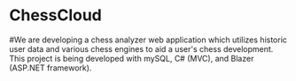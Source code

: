 # ChessCloud
#We are developing a chess analyzer web application which utilizes historic user data and various chess engines to aid a user's chess development. This project is being developed with mySQL, C# (MVC), and Blazer (ASP.NET framework).
